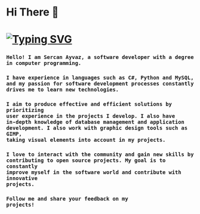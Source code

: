 <h1> Hi There 👋 <h1>
<a href="https://git.io/typing-svg"><img src="https://readme-typing-svg.demolab.com?font=Fira+Code&pause=1000&width=435&lines=I+am+Sercan+Ayvaz.%F0%9F%91%A8%E2%80%8D%F0%9F%92%BB;I+am+a+computer+programmer.%F0%9F%92%BB" alt="Typing SVG" /></a>
   <h3><code>Hello! I am Sercan Ayvaz, a software developer with a degree 
in computer programming.</code><h3>

   <h3><code>I have experience in languages ​​such as C#, Python and MySQL, 
and my passion for software development processes constantly 
drives me to learn new technologies.</code><h3>

   <h3><code>I aim to produce effective and efficient solutions by prioritizing 
user experience in the projects I develop. I also have 
in-depth knowledge of database management and application 
development. I also work with graphic design tools such as GIMP, 
taking visual elements into account in my projects.</code><h3>

   <h3><code>I love to interact with the community and gain new skills by 
contributing to open source projects. My goal is to constantly 
improve myself in the software world and contribute with innovative 
projects.</code><h3>

   <code><h3>Follow me and share your feedback on my projects!</code><h3>

<!--  
**Sercan-Ayvaz/Sercan-Ayvaz** is a ✨ _special_ ✨ repository because its `README.md` (this file) appears on your GitHub profile.

Here are some ideas to get you started:

- 🔭 I’m currently working on ...
- 🌱 I’m currently learning ...
- 👯 I’m looking to collaborate on ...
- 🤔 I’m looking for help with ...
- 💬 Ask me about ...
- 📫 How to reach me: ...
- 😄 Pronouns: ...
- ⚡ Fun fact: ...
-->
